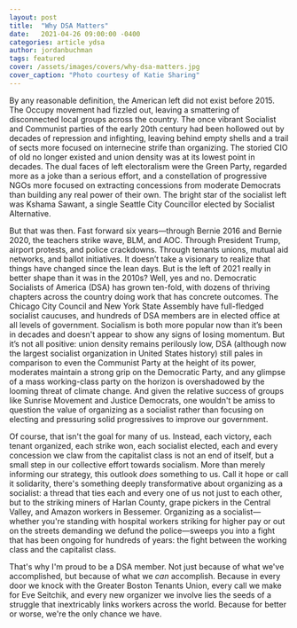 ```yaml
---
layout: post
title:  "Why DSA Matters"
date:   2021-04-26 09:00:00 -0400
categories: article ydsa
author: jordanbuchman
tags: featured
cover: /assets/images/covers/why-dsa-matters.jpg
cover_caption: "Photo courtesy of Katie Sharing"
---
```


By any reasonable definition, the American left did not exist before 2015. The Occupy movement had fizzled out, leaving a smattering of disconnected local groups across the country. The once vibrant Socialist and Communist parties of the early 20th century had been hollowed out by decades of repression and infighting, leaving behind empty shells and a trail of sects more focused on internecine strife than organizing. The storied CIO of old no longer existed and union density was at its lowest point in decades. The dual faces of left electoralism were the Green Party, regarded more as a joke than a serious effort, and a constellation of progressive NGOs more focused on extracting concessions from moderate Democrats than building any real power of their own. The bright star of the socialist left was Kshama Sawant, a single Seattle City Councillor elected by Socialist Alternative.

But that was then. Fast forward six years—through Bernie 2016 and Bernie 2020, the teachers strike wave, BLM, and AOC. Through President Trump, airport protests, and police crackdowns. Through tenants unions, mutual aid networks, and ballot initiatives. It doesn’t take a visionary to realize that things have changed since the lean days. But is the left of 2021 really in better shape than it was in the 2010s? Well, yes and no. Democratic Socialists of America (DSA) has grown ten-fold, with dozens of thriving chapters across the country doing work that has concrete outcomes. The Chicago City Council and New York State Assembly have full-fledged socialist caucuses, and hundreds of DSA members are in elected office at all levels of government. Socialism is both more popular now than it’s been in decades and doesn't appear to show any signs of losing momentum. But it’s not all positive: union density remains perilously low, DSA (although now the largest socialist organization in United States history) still pales in comparison to even the Communist Party at the height of its power, moderates maintain a strong grip on the Democratic Party, and any glimpse of a mass working-class party on the horizon is overshadowed by the looming threat of climate change. And given the relative success of groups like Sunrise Movement and Justice Democrats, one wouldn't be amiss to question the value of organizing as a socialist rather than focusing on electing and pressuring solid progressives to improve our government.

Of course, that isn't the goal for many of us. Instead, each victory, each tenant organized, each strike won, each socialist elected, each and every concession we claw from the capitalist class is not an end of itself, but a small step in our collective effort towards socialism. More than merely informing our strategy, this outlook _does_ something to us. Call it hope or call it solidarity, there's something deeply transformative about organizing as a socialist: a thread that ties each and every one of us not just to each other, but to the striking miners of Harlan County, grape pickers in the Central Valley, and Amazon workers in Bessemer. Organizing as a socialist—whether you're standing with hospital workers striking for higher pay or out on the streets demanding we defund the police—sweeps you into a fight that has been ongoing for hundreds of years: the fight between the working class and the capitalist class.

That's why I'm proud to be a DSA member. Not just because of what we've accomplished, but because of what we _can_ accomplish. Because in every door we knock with the Greater Boston Tenants Union, every call we make for Eve Seitchik, and every new organizer we involve lies the seeds of a struggle that inextricably links workers across the world. Because for better or worse, we're the only chance we have. 
